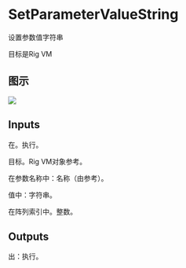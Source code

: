 # SetParameterValueString

设置参数值字符串

目标是Rig VM

## 图示

![]($-20221218-20413194.png)

## Inputs

在。执行。

目标。Rig VM对象参考。

在参数名称中：名称（由参考）。

值中：字符串。

在阵列索引中。整数。  

## Outputs

出：执行。
